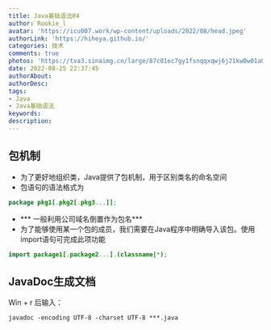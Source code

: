 ```yaml
---
title: Java基础语法04
author: Rookie_l
avatar: 'https://icu007.work/wp-content/uploads/2022/08/head.jpeg'
authorLink: 'https://hiheya.github.io/'
categories: 技术
comments: true
photos: 'https://tva3.sinaimg.cn/large/87c01ec7gy1fsnqqxqwj6j21kw0w01a0.jpg'
date: 2022-08-25 22:37:45
authorAbout:
authorDesc:
tags:
- Java
- Java基础语法
keywords:
description:
---
```


## 包机制

- 为了更好地组织类，Java提供了包机制，用于区别类名的命名空间
- 包语句的语法格式为

```java
package pkg1[.pkg2[.pkg3...]];
```

- *** 一般利用公司域名倒置作为包名***
- 为了能够使用某一个包的成员，我们需要在Java程序中明确导入该包。使用import语句可完成此项功能

```java
import package1[.package2...].(classname|*);
```

## JavaDoc生成文档

Win + r 后输入：

```shell
javadoc -encoding UTF-8 -charset UTF-8 ***.java
```



